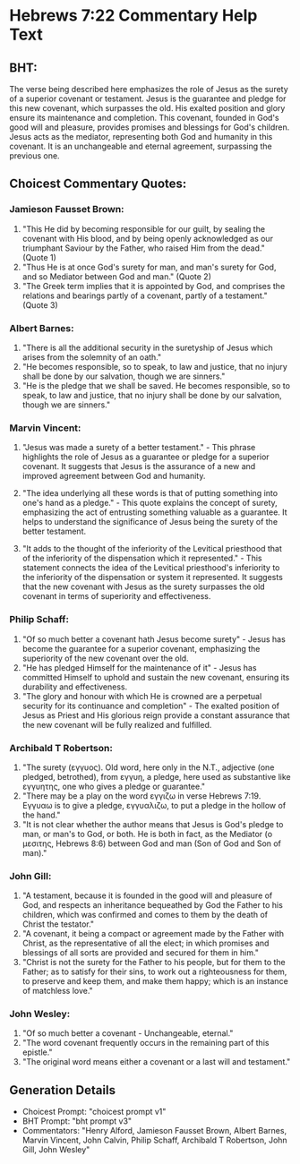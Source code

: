 # Hebrews 7:22 Commentary Help Text

## BHT:
The verse being described here emphasizes the role of Jesus as the surety of a superior covenant or testament. Jesus is the guarantee and pledge for this new covenant, which surpasses the old. His exalted position and glory ensure its maintenance and completion. This covenant, founded in God's good will and pleasure, provides promises and blessings for God's children. Jesus acts as the mediator, representing both God and humanity in this covenant. It is an unchangeable and eternal agreement, surpassing the previous one.

## Choicest Commentary Quotes:
### Jamieson Fausset Brown:
1. "This He did by becoming responsible for our guilt, by sealing the covenant with His blood, and by being openly acknowledged as our triumphant Saviour by the Father, who raised Him from the dead." (Quote 1)
2. "Thus He is at once God's surety for man, and man's surety for God, and so Mediator between God and man." (Quote 2)
3. "The Greek term implies that it is appointed by God, and comprises the relations and bearings partly of a covenant, partly of a testament." (Quote 3)

### Albert Barnes:
1. "There is all the additional security in the suretyship of Jesus which arises from the solemnity of an oath."
2. "He becomes responsible, so to speak, to law and justice, that no injury shall be done by our salvation, though we are sinners."
3. "He is the pledge that we shall be saved. He becomes responsible, so to speak, to law and justice, that no injury shall be done by our salvation, though we are sinners."

### Marvin Vincent:
1. "Jesus was made a surety of a better testament." - This phrase highlights the role of Jesus as a guarantee or pledge for a superior covenant. It suggests that Jesus is the assurance of a new and improved agreement between God and humanity.

2. "The idea underlying all these words is that of putting something into one's hand as a pledge." - This quote explains the concept of surety, emphasizing the act of entrusting something valuable as a guarantee. It helps to understand the significance of Jesus being the surety of the better testament.

3. "It adds to the thought of the inferiority of the Levitical priesthood that of the inferiority of the dispensation which it represented." - This statement connects the idea of the Levitical priesthood's inferiority to the inferiority of the dispensation or system it represented. It suggests that the new covenant with Jesus as the surety surpasses the old covenant in terms of superiority and effectiveness.

### Philip Schaff:
1. "Of so much better a covenant hath Jesus become surety" - Jesus has become the guarantee for a superior covenant, emphasizing the superiority of the new covenant over the old.
2. "He has pledged Himself for the maintenance of it" - Jesus has committed Himself to uphold and sustain the new covenant, ensuring its durability and effectiveness.
3. "The glory and honour with which He is crowned are a perpetual security for its continuance and completion" - The exalted position of Jesus as Priest and His glorious reign provide a constant assurance that the new covenant will be fully realized and fulfilled.

### Archibald T Robertson:
1. "The surety (εγγυος). Old word, here only in the N.T., adjective (one pledged, betrothed), from εγγυη, a pledge, here used as substantive like εγγυητης, one who gives a pledge or guarantee."
2. "There may be a play on the word εγγιζω in verse Hebrews 7:19. Εγγυαω is to give a pledge, εγγυαλιζω, to put a pledge in the hollow of the hand."
3. "It is not clear whether the author means that Jesus is God's pledge to man, or man's to God, or both. He is both in fact, as the Mediator (ο μεσιτης, Hebrews 8:6) between God and man (Son of God and Son of man)."

### John Gill:
1. "A testament, because it is founded in the good will and pleasure of God, and respects an inheritance bequeathed by God the Father to his children, which was confirmed and comes to them by the death of Christ the testator."
2. "A covenant, it being a compact or agreement made by the Father with Christ, as the representative of all the elect; in which promises and blessings of all sorts are provided and secured for them in him."
3. "Christ is not the surety for the Father to his people, but for them to the Father; as to satisfy for their sins, to work out a righteousness for them, to preserve and keep them, and make them happy; which is an instance of matchless love."

### John Wesley:
1. "Of so much better a covenant - Unchangeable, eternal." 
2. "The word covenant frequently occurs in the remaining part of this epistle."
3. "The original word means either a covenant or a last will and testament."


## Generation Details
- Choicest Prompt: "choicest prompt v1"
- BHT Prompt: "bht prompt v3"
- Commentators: "Henry Alford, Jamieson Fausset Brown, Albert Barnes, Marvin Vincent, John Calvin, Philip Schaff, Archibald T Robertson, John Gill, John Wesley"
